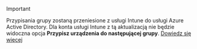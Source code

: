 >[!Important]
>Przypisania grupy zostaną przeniesione z usługi Intune do usługi Azure Active Directory. Dla konta usługi Intune z tą aktualizacją nie będzie widoczna opcja **Przypisz urządzenia do następującej grupy**. [Dowiedz się więcej](/intune/deploy-use/ios-device-enrollment-program-in-microsoft-intune#changes-to-intune-group-assignments)


<!--HONumber=Dec16_HO2-->


